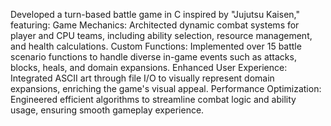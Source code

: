 Developed a turn-based battle game in C inspired by "Jujutsu Kaisen," featuring:
Game Mechanics: Architected dynamic combat systems for player and CPU teams, including ability selection, resource management, and health calculations.
Custom Functions: Implemented over 15 battle scenario functions to handle diverse in-game events such as attacks, blocks, heals, and domain expansions.
Enhanced User Experience: Integrated ASCII art through file I/O to visually represent domain expansions, enriching the game's visual appeal.
Performance Optimization: Engineered efficient algorithms to streamline combat logic and ability usage, ensuring smooth gameplay experience.
